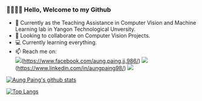 ### 👋🏻👋🏻 Hello, Welcome to my Github


- 🔭 Currently as the Teaching Assistance in Computer Vision and Machine Learning lab in Yangon Technological Unversity.
- 👯 Looking to collaborate on Computer Vision Projects.
- 💻 Currently learning everything.
- 📫 Reach me on:<br>
[![](https://data.jsdelivr.com/v1/package/npm/facebook/badge)](https://www.jsdelivr.com/package/npm/facebook)(https://www.facebook.com/aung.paing.jj.986/)
[![](https://data.jsdelivr.com/v1/package/npm/x3-linkedlist/badge)](https://www.jsdelivr.com/package/npm/x3-linkedlist)(https://www.linkedin.com/in/aungpaing98/)
[![](https://www.flaticon.com/free-icon/youtube_733646?term=youtube&page=1&position=8&related_item_id=733646#)](UC6Vhf_yoIWXiLLJqTrU0FWA)

[![Aung Paing's github stats](https://github-readme-stats.vercel.app/api?username=aungpaing98)](https://github.com/aungpaing98/github-readme-stats&count_private=true&theme=dracula)

[![Top Langs](https://github-readme-stats.vercel.app/api/top-langs/?username=aungpaing98&layout=compact)](https://github.com/aungpaing98/github-readme-stats&theme=dracula)


